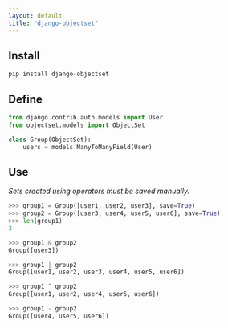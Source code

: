 ```yaml
---
layout: default
title: "django-objectset"
---
```


## Install

```bash
pip install django-objectset
```

## Define

```python
from django.contrib.auth.models import User
from objectset.models import ObjectSet

class Group(ObjectSet):
    users = models.ManyToManyField(User)
```

## Use

_Sets created using operators must be saved manually._

```python
>>> group1 = Group([user1, user2, user3], save=True)
>>> group2 = Group([user3, user4, user5, user6], save=True)
>>> len(group1)
3

>>> group1 & group2
Group([user3])

>>> group1 | group2
Group([user1, user2, user3, user4, user5, user6])

>>> group1 ^ group2
Group([user1, user2, user4, user5, user6])

>>> group1 - group2
Group([user4, user5, user6])
```
